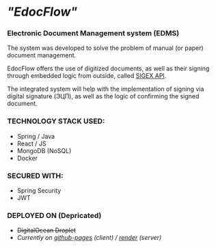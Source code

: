 # *"EdocFlow"*

### **Electronic Document Management system (EDMS)**

The system was developed to solve the problem of manual (or paper) document management.<br/>

EdocFlow offers the use of digitized documents, as well as their signing through embedded logic from outside,
called [SIGEX API](https://sigex.kz/support/developers/). </br>

The integrated system will help with the implementation of signing via digital signature (ЭЦП), as well as the logic of
confirming the signed document.

### TECHNOLOGY STACK USED:

- Spring / Java
- React / JS
- MongoDB (NoSQL)
- Docker

### SECURED WITH:

- Spring Security
- JWT

### DEPLOYED ON (Depricated)

- ~~DigitalOcean Droplet~~
- *Currently on [github-pages](https://sat0urn.github.io/edoc_flow) (client) / [render](https://render.com/) (server)*